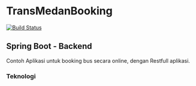 # TransMedanBooking

[![Build Status](https://api.travis-ci.org/fv-david/TransMedanBooking.svg?branch=master)](https://api.travis-ci.org/fv-david/TransMedanBooking)


## Spring Boot - Backend
Contoh Aplikasi untuk booking bus secara online, dengan Restfull aplikasi.

### Teknologi
